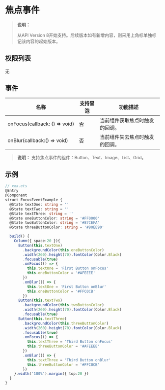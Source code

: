 # 焦点事件

>  **说明：**
>
>  从API Version 8开始支持。后续版本如有新增内容，则采用上角标单独标记该内容的起始版本。


## 权限列表

无


## 事件

| **名称**                                   | **支持冒泡** | **功能描述**        |
| ---------------------------------------- | -------- | --------------- |
| onFocus(callback:&nbsp;()&nbsp;=&gt;&nbsp;void) | 否        | 当前组件获取焦点时触发的回调。 |
| onBlur(callback:()&nbsp;=&gt;&nbsp;void) | 否        | 当前组件失去焦点时触发的回调。 |

>  **说明：**
>  支持焦点事件的组件：Button、Text、Image、List、Grid。


## 示例

```ts
// xxx.ets
@Entry
@Component
struct FocusEventExample {
  @State textOne: string = ''
  @State textTwo: string = ''
  @State textThree: string = ''
  @State oneButtonColor: string = '#FF0000'
  @State twoButtonColor: string = '#87CEFA'
  @State threeButtonColor: string = '#90EE90'

  build() {
    Column({ space:20 }){
      Button(this.textOne)
        .backgroundColor(this.oneButtonColor)
        .width(260).height(70).fontColor(Color.Black)
        .focusable(true)
        .onFocus(() => {
          this.textOne = 'First Button onFocus'
          this.oneButtonColor = '#AFEEEE'
        })
        .onBlur(() => {
          this.textOne = 'First Button onBlur'
          this.oneButtonColor = '#FFC0CB'
        })
      Button(this.textTwo)
        .backgroundColor(this.twoButtonColor)
        .width(260).height(70).fontColor(Color.Black)
        .focusable(true)
      Button(this.textThree)
        .backgroundColor(this.threeButtonColor)
        .width(260).height(70).fontColor(Color.Black)
        .focusable(true)
        .onFocus(() => {
          this.textThree = 'Third Button onFocus'
          this.threeButtonColor = '#AFEEEE'
        })
        .onBlur(() => {
          this.textThree = 'Third Button onBlur'
          this.threeButtonColor = '#FFC0CB'
        })
    }.width('100%').margin({ top:20 })
  }
}
```
